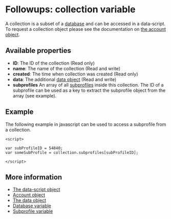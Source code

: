 # Followups: collection variable

A collection is a subset of a [database](./followups-scripting-database) and can be accessed in a data-script.
To request a collection object please see the documentation on [the account object](./followups-scripting-copernica).

## Available properties

* **ID**: The ID of the collection (Read only)
* **name**: The name of the collection (Read and write)
* **created**: The time when collection was created (Read only)
* **data**: The additional [data object](./followups-scripting-data) (Read and write)
* **subprofiles** An array of all [subprofiles](./followups-scripting-subprofile) inside this collection. 
The ID of a subprofile can be used as a key to extract the subprofile 
object from the array (see example).

## Example

The following example in javascript can be used to access a subprofile from a collection.

    <script> 
        
    var subProfileID = 54840;
    var someSubProfile = collection.subprofiles[subProfileID];
        
    </script>

## More information
* [The data-script object](./followups-scripting)
* [Account object](./followups-scripting-copernica)
* [The data object](./followups-scripting-data)
* [Database variable](./followups-scripting-database)
* [Subprofile variable](./followups-scripting-subprofile)

